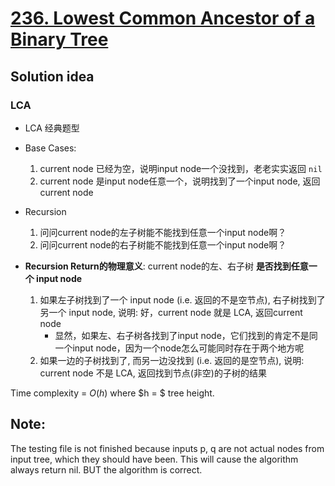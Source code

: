 # [236. Lowest Common Ancestor of a Binary Tree](https://leetcode.com/problems/lowest-common-ancestor-of-a-binary-tree/)

## Solution idea

### LCA

* LCA 经典题型

* Base Cases:
    1. current node 已经为空，说明input node一个没找到，老老实实返回 `nil`
    2. current node 是input node任意一个，说明找到了一个input node, 返回current node

* Recursion
    1. 问问current node的左子树能不能找到任意一个input node啊？
    2. 问问current node的右子树能不能找到任意一个input node啊？

* **Recursion Return的物理意义**: current node的左、右子树 **是否找到任意一个 input node**
    1. 如果左子树找到了一个 input node (i.e. 返回的不是空节点), 右子树找到了另一个 input node, 说明: 好，current node 就是 LCA, 返回current node
        * 显然，如果左、右子树各找到了input node，它们找到的肯定不是同一个input node，因为一个node怎么可能同时存在于两个地方呢
    2. 如果一边的子树找到了, 而另一边没找到 (i.e. 返回的是空节点), 说明: current node 不是 LCA, 返回找到节点(非空)的子树的结果

Time complexity = $O(h)$ where $h = $ tree height.

## Note:
The testing file is not finished because inputs p, q are not actual nodes from input tree, which they should have been.
This will cause the algorithm always return nil.
BUT the algorithm is correct.